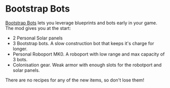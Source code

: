 # Bootstrap Bots

[Bootstrap Bots](https://mods.factorio.com/mod/BootstrapBots) lets you leverage blueprints and bots early in your game. The mod gives you at the start:

- 2 Personal Solar panels
- 3 Bootstrap bots. A slow construction bot that keeps it's charge for longer.
- Personal Roboport MK0. A roboport with low range and max capacity of 3 bots.
- Colonisation gear. Weak armor with enough slots for the robotport and solar panels.

There are no recipes for any of the new items, so don't lose them!
